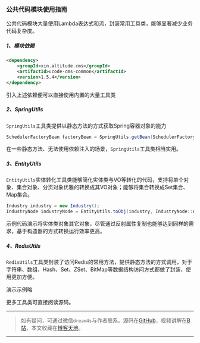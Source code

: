 ### 公共代码模块使用指南
公共代码模块大量使用Lambda表达式和流，封装常用工具类，能够显著减少业务代码复杂度。

##### 1、模块依赖
```xml
<dependency>
    <groupId>xin.altitude.cms</groupId>
    <artifactId>ucode-cms-common</artifactId>
    <version>1.5.4</version>
</dependency>
```
引入上述依赖便可以直接使用内置的大量工具类

##### 2、SpringUtils
`SpringUtils`工具类提供以静态方法的方式获取Spring容器对象的能力
```java
SchedulerFactoryBean factoryBean = SpringUtils.getBean(SchedulerFactoryBean.class);
```
在一些静态方法、无法使用依赖注入的场景，`SpringUtils`工具类相当实用。

##### 3、EntityUtils
`EntityUtils`实体转化工具类能够简化实体类与VO等转化的代码，支持将单个对象、集合对象、分页对象优雅的转换成其VO对象；能够将集合转换成Set集合、Map集合。

```java
Industry industry = new Industry();
IndustryNode industryNode = EntityUtils.toObj(industry, IndustryNode::new);
```
示例代码演示将实体类对象其它对象，尽管通过反射属性复制也能够达到同样的需求，基于构造器的方式转换运行效率更高。

##### 4、RedisUtils
`RedisUtils`工具类封装了访问Redis的常用方法，提供静态方法的方式调用，对于字符串、数组、Hash、Set、ZSet、BitMap等数据结构访问方式都做了封装，使用更加方便。

演示示例略

更多工具类可直接阅读源码。


---
> 如有疑问，可通过微信`dream4s`与作者联系。源码在[GitHub](https://gitee.com/decsa)，视频讲解在[B站](https://space.bilibili.com/1936685014)，本文收藏在[博客天地](http://www.altitude.xin)。
---
